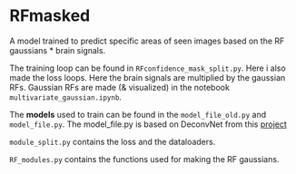# RFmasked
A model trained to predict specific areas of seen images based on the RF gaussians * brain signals.

The training loop can be found in `RFconfidence_mask_split.py`. Here i also made the loss loops. Here the brain signals are multiplied by the gaussian RFs. Gaussian RFs are made (& visualized) in the notebook `multivariate_gaussian.ipynb`.

The <b>models</b> used to train can be found in the `model_file_old.py` and `model_file.py`. The model_file.py is based on DeconvNet from this [project](https://github.com/HyeonwooNoh/DeconvNet/tree/master/model)

`module_split.py` contains the loss and the dataloaders.

`RF_modules.py` contains the functions used for making the RF gaussians. 




